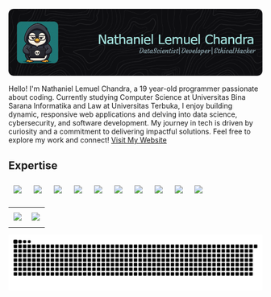 ![Nathaniel Lemuel Chandra](img/github-header-image.png)

Hello! I'm Nathaniel Lemuel Chandra, a 19 year-old programmer passionate about coding. Currently studying Computer Science at Universitas Bina Sarana Informatika and Law at Universitas Terbuka, I enjoy building dynamic, responsive web applications and delving into data science, cybersecurity, and software development. My journey in tech is driven by curiosity and a commitment to delivering impactful solutions. Feel free to explore my work and connect! <a href="nathaniellemuel.github.io">Visit My Website</a>

## Expertise 
<div>
  <img src="https://img.shields.io/badge/python-3670A0?style=for-the-badge&logo=python&logoColor=ffdd54" style="margin:10px; height:40px;" />
  <img src="https://img.shields.io/badge/java-%23ED8B00.svg?style=for-the-badge&logo=openjdk&logoColor=white" style="margin:10px; height:40px;" />
  <img src="https://img.shields.io/badge/javascript-%23323330.svg?style=for-the-badge&logo=javascript&logoColor=%23F7DF1E" style="margin:10px; height:40px;" />
  <img src="https://img.shields.io/badge/html5-%23E34F26.svg?style=for-the-badge&logo=html5&logoColor=white" style="margin:10px; height:40px;" />
  <img src="https://img.shields.io/badge/css3-%231572B6.svg?style=for-the-badge&logo=css3&logoColor=white" style="margin:10px; height:40px;" />
  <img src="https://img.shields.io/badge/javafx-%23FF0000.svg?style=for-the-badge&logo=javafx&logoColor=white" style="margin:10px; height:40px;" />
  <img src="https://img.shields.io/badge/Linux-FCC624?style=for-the-badge&logo=linux&logoColor=black" style="margin:10px; height:40px;" />
  <img src="https://img.shields.io/badge/node.js-6DA55F?style=for-the-badge&logo=node.js&logoColor=white" style="margin:10px; height:40px;" />
  <img src="https://img.shields.io/badge/mysql-4479A1.svg?style=for-the-badge&logo=mysql&logoColor=white" style="margin:10px; height:40px;" />
  <img src="https://img.shields.io/badge/Android-3DDC84?style=for-the-badge&logo=android&logoColor=white" style="margin:10px; height:40px;" />
</div>

<table border="0">
  <tr>
    <td style="padding:10px;">
      <img src="https://nirzak-streak-stats.vercel.app/?user=nathaniellemuel&theme=dark&hide_border=false" />
    </td>
    <td style="padding:10px;">
      <img src="https://github-readme-stats.vercel.app/api?username=nathaniellemuel&theme=dark&hide_border=false&include_all_commits=true&count_private=true" />
    </td>
  </tr>
</table>

<img src="https://raw.githubusercontent.com/nathaniellemuel/nathaniellemuel/output/snake.svg" alt="Snake animation" />
